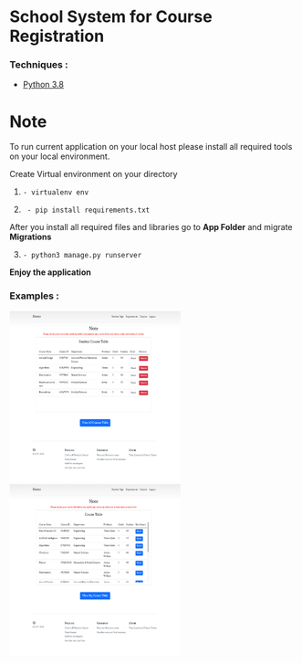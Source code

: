 # School System for Course Registration



### Techniques :

* [Python 3.8](https://www.python.org/)


# Note

To run current application on your local host please install all required tools on your local environment. 

Create Virtual environment on your directory

1. `- virtualenv env`

2. ` - pip install requirements.txt`

After you install all required files and libraries go to **App Folder** and migrate **Migrations**

3. `- python3 manage.py runserver`

**Enjoy the application**

### Examples :
<img src="https://github.com/barkhayot/school-system/blob/main/screencapture-localhost-8000-classes-enrolledCourseModel-2022-02-02-13_20_55.jpg" width="300" height="300"/>
<img src="https://github.com/barkhayot/school-system/blob/main/screencapture-localhost-8000-classes-getCourseModel-2022-02-02-13_21_10.jpg" width="300" height="300"/>

